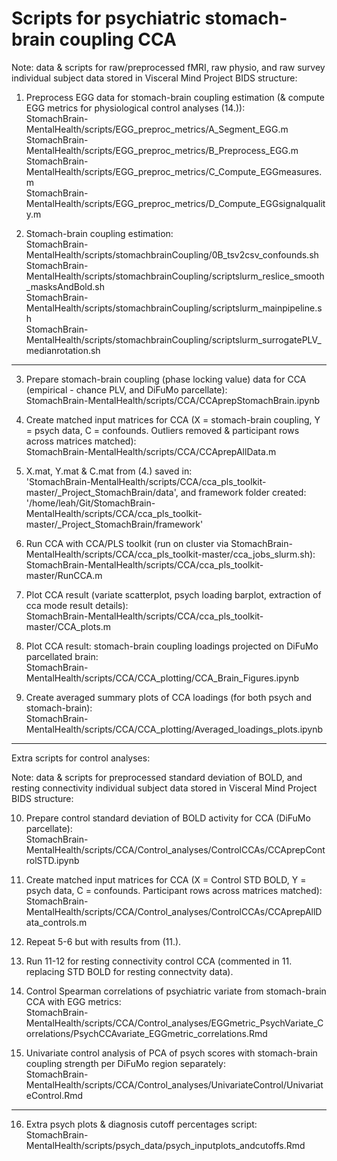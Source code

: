# Scripts for psychiatric stomach-brain coupling CCA

Note: data & scripts for raw/preprocessed fMRI, raw physio, and raw survey individual subject data stored in Visceral Mind Project BIDS structure:  

1. Preprocess EGG data for stomach-brain coupling estimation (& compute EGG metrics for physiological control analyses (14.)):  
    StomachBrain-MentalHealth/scripts/EGG_preproc_metrics/A_Segment_EGG.m  
    StomachBrain-MentalHealth/scripts/EGG_preproc_metrics/B_Preprocess_EGG.m  
    StomachBrain-MentalHealth/scripts/EGG_preproc_metrics/C_Compute_EGGmeasures.m  
    StomachBrain-MentalHealth/scripts/EGG_preproc_metrics/D_Compute_EGGsignalquality.m  

2. Stomach-brain coupling estimation:  
    StomachBrain-MentalHealth/scripts/stomachbrainCoupling/0B_tsv2csv_confounds.sh  
    StomachBrain-MentalHealth/scripts/stomachbrainCoupling/scriptslurm_reslice_smooth_masksAndBold.sh  
    StomachBrain-MentalHealth/scripts/stomachbrainCoupling/scriptslurm_mainpipeline.sh  
    StomachBrain-MentalHealth/scripts/stomachbrainCoupling/scriptslurm_surrogatePLV_medianrotation.sh  

--------------------------------------------------------------------------------------------------------

3. Prepare stomach-brain coupling (phase locking value) data for CCA (empirical - chance PLV, and DiFuMo parcellate):  
    StomachBrain-MentalHealth/scripts/CCA/CCAprepStomachBrain.ipynb

4. Create matched input matrices for CCA (X = stomach-brain coupling, Y = psych data, C = confounds. Outliers removed & participant rows across matrices matched):  
    StomachBrain-MentalHealth/scripts/CCA/CCAprepAllData.m

5. X.mat, Y.mat & C.mat from (4.) saved in:  
    'StomachBrain-MentalHealth/scripts/CCA/cca_pls_toolkit-master/_Project_StomachBrain/data', 
and framework folder created:  
    '/home/leah/Git/StomachBrain-MentalHealth/scripts/CCA/cca_pls_toolkit-master/_Project_StomachBrain/framework'  

6. Run CCA with CCA/PLS toolkit (run on cluster via StomachBrain-MentalHealth/scripts/CCA/cca_pls_toolkit-master/cca_jobs_slurm.sh):  
    StomachBrain-MentalHealth/scripts/CCA/cca_pls_toolkit-master/RunCCA.m

7. Plot CCA result (variate scatterplot, psych loading barplot, extraction of cca mode result details):  
    StomachBrain-MentalHealth/scripts/CCA/cca_pls_toolkit-master/CCA_plots.m

8. Plot CCA result: stomach-brain coupling loadings projected on DiFuMo parcellated brain:  
    StomachBrain-MentalHealth/scripts/CCA/CCA_plotting/CCA_Brain_Figures.ipynb

9. Create averaged summary plots of CCA loadings (for both psych and stomach-brain):  
    StomachBrain-MentalHealth/scripts/CCA/CCA_plotting/Averaged_loadings_plots.ipynb

--------------------------------------------------------------------------------------------------------

Extra scripts for control analyses:  

Note: data & scripts for preprocessed standard deviation of BOLD, and resting connectivity individual subject data stored in Visceral Mind Project BIDS structure:  

10. Prepare control standard deviation of BOLD activity for CCA (DiFuMo parcellate):  
    StomachBrain-MentalHealth/scripts/CCA/Control_analyses/ControlCCAs/CCAprepControlSTD.ipynb

11. Create matched input matrices for CCA (X = Control STD BOLD, Y = psych data, C = confounds. Participant rows across matrices matched):  
    StomachBrain-MentalHealth/scripts/CCA/Control_analyses/ControlCCAs/CCAprepAllData_controls.m

12. Repeat 5-6 but with results from (11.).  

13. Run 11-12 for resting connectivity control CCA (commented in 11. replacing STD BOLD for resting connectvity data).  

14. Control Spearman correlations of psychiatric variate from stomach-brain CCA with EGG metrics:  
    StomachBrain-MentalHealth/scripts/CCA/Control_analyses/EGGmetric_PsychVariate_Correlations/PsychCCAvariate_EGGmetric_correlations.Rmd

15. Univariate control analysis of PCA of psych scores with stomach-brain coupling strength per DiFuMo region separately:  
    StomachBrain-MentalHealth/scripts/CCA/Control_analyses/UnivariateControl/UnivariateControl.Rmd

--------------------------------------------------------------------------------------------------------

16. Extra psych plots & diagnosis cutoff percentages script:  
    StomachBrain-MentalHealth/scripts/psych_data/psych_inputplots_andcutoffs.Rmd

